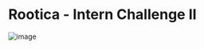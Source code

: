 # Rootica - Intern Challenge II
![image](https://user-images.githubusercontent.com/117737754/211650818-c60d8afb-7e54-4e1b-8afb-0b46ff2861c6.png)
